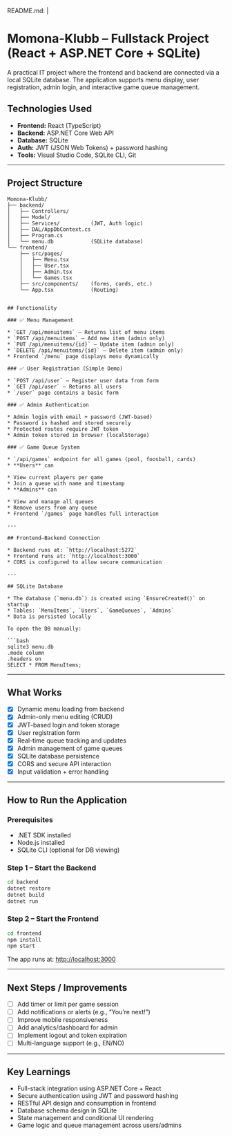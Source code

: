 README.md: |
  # Momona-Klubb – Fullstack Project (React + ASP.NET Core + SQLite)

  A practical IT project where the frontend and backend are connected via a local SQLite database. The application supports menu display, user registration, admin login, and interactive game queue management.

  ## Technologies Used

  * **Frontend:** React (TypeScript)
  * **Backend:** ASP.NET Core Web API
  * **Database:** SQLite
  * **Auth:** JWT (JSON Web Tokens) + password hashing
  * **Tools:** Visual Studio Code, SQLite CLI, Git

  ---

  ## Project Structure

  ```text
  Momona-Klubb/
  ├── backend/
  │   ├── Controllers/
  │   ├── Model/
  │   ├── Services/          (JWT, Auth logic)
  │   ├── DAL/AppDbContext.cs
  │   ├── Program.cs
  │   └── menu.db            (SQLite database)
  └── frontend/
      ├── src/pages/
      │   ├── Menu.tsx
      │   ├── User.tsx
      │   ├── Admin.tsx
      │   └── Games.tsx
      ├── src/components/    (forms, cards, etc.)
      └── App.tsx            (Routing)


## Functionality

### ✅ Menu Management

* `GET /api/menuitems` – Returns list of menu items
* `POST /api/menuitems` – Add new item (admin only)
* `PUT /api/menuitems/{id}` – Update item (admin only)
* `DELETE /api/menuitems/{id}` – Delete item (admin only)
* Frontend `/menu` page displays menu dynamically

### ✅ User Registration (Simple Demo)

* `POST /api/user` – Register user data from form
* `GET /api/user` – Returns all users
* `/user` page contains a basic form

### ✅ Admin Authentication

* Admin login with email + password (JWT-based)
* Password is hashed and stored securely
* Protected routes require JWT token
* Admin token stored in browser (localStorage)

### ✅ Game Queue System

* `/api/games` endpoint for all games (pool, foosball, cards)
* **Users** can

  * View current players per game
  * Join a queue with name and timestamp
* **Admins** can

  * View and manage all queues
  * Remove users from any queue
* Frontend `/games` page handles full interaction

---

## Frontend–Backend Connection

* Backend runs at: `http://localhost:5272`
* Frontend runs at: `http://localhost:3000`
* CORS is configured to allow secure communication

---

## SQLite Database

* The database (`menu.db`) is created using `EnsureCreated()` on startup
* Tables: `MenuItems`, `Users`, `GameQueues`, `Admins`
* Data is persisted locally

To open the DB manually:

```bash
sqlite3 menu.db
.mode column
.headers on
SELECT * FROM MenuItems;
```

---

## What Works

* [x] Dynamic menu loading from backend
* [x] Admin-only menu editing (CRUD)
* [x] JWT-based login and token storage
* [x] User registration form
* [x] Real-time queue tracking and updates
* [x] Admin management of game queues
* [x] SQLite database persistence
* [x] CORS and secure API interaction
* [x] Input validation + error handling

---

## How to Run the Application

### Prerequisites

* .NET SDK installed
* Node.js installed
* SQLite CLI (optional for DB viewing)

### Step 1 – Start the Backend

```bash
cd backend
dotnet restore
dotnet build
dotnet run
```

### Step 2 – Start the Frontend

```bash
cd frontend
npm install
npm start
```

The app runs at: [http://localhost:3000](http://localhost:3000)

---

## Next Steps / Improvements

* [ ] Add timer or limit per game session
* [ ] Add notifications or alerts (e.g., “You’re next!”)
* [ ] Improve mobile responsiveness
* [ ] Add analytics/dashboard for admin
* [ ] Implement logout and token expiration
* [ ] Multi-language support (e.g., EN/NO)

---

## Key Learnings

* Full-stack integration using ASP.NET Core + React
* Secure authentication using JWT and password hashing
* RESTful API design and consumption in frontend
* Database schema design in SQLite
* State management and conditional UI rendering
* Game logic and queue management across users/admins

```
```
